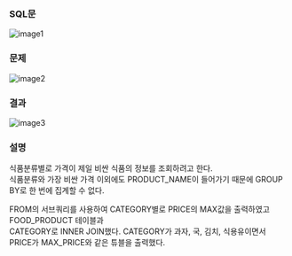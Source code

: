 ### SQL문
![image1](https://user-images.githubusercontent.com/123911778/263148569-dd15120b-a89c-429d-b15a-fa58c03c88de.PNG)

### 문제  
![image2](https://user-images.githubusercontent.com/123911778/263148571-08146e52-cf59-4d20-a13c-5a32dc734599.PNG)

### 결과
![image3](https://user-images.githubusercontent.com/123911778/263148572-810b2deb-ec2e-4b4c-871c-f3439c52a1c5.PNG)

### 설명
식품분류별로 가격이 제일 비싼 식품의 정보를 조회하려고 한다.         
식품분류와 가장 비싼 가격 이외에도 PRODUCT_NAME이 들어가기 때문에 GROUP BY로 한 번에 집계할 수 없다.         

FROM의 서브쿼리를 사용하여 CATEGORY별로 PRICE의 MAX값을 출력하였고 FOOD_PRODUCT 테이블과         
CATEGORY로 INNER JOIN했다. CATEGORY가 과자, 국, 김치, 식용유이면서 PRICE가 MAX_PRICE와 같은 튜블을 출력했다.           
